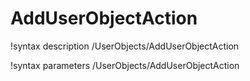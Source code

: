 <!-- MOOSE Documentation Stub: Remove this when content is added. -->

# AddUserObjectAction
!syntax description /UserObjects/AddUserObjectAction

!syntax parameters /UserObjects/AddUserObjectAction
